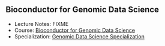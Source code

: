## Bioconductor for Genomic Data Science

* Lecture Notes: FIXME
* Course: [Bioconductor for Genomic Data Science](FXIME)
* Specialization: [Genomic Data Science Specialization](https://www.coursera.org/specialization/genomics/41)

